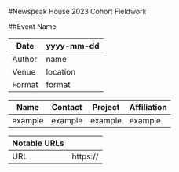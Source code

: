 #Newspeak House 2023 Cohort Fieldwork

##Event Name

| Date     | yyyy-mm-dd  |
| -------  | ----------- |
| Author   | name        |
| Venue    | location    |
| Format   | format      |

| Name    | Contact | Project | Affiliation |
| ------- | ------- | ------- | ----------- |
| example | example | example | example     |

| Notable URLs |             |
| -----------  | ----------- |
| URL          | https://    |
